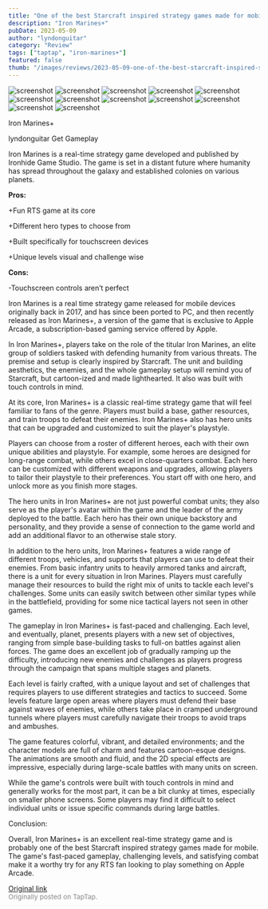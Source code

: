 ```yaml
---
title: "One of the best Starcraft inspired strategy games made for mobile | Full Review - Iron Marines+"
description: "Iron Marines+"
pubDate: 2023-05-09
author: "lyndonguitar"
category: "Review"
tags: ["taptap", "iron-marines+"]
featured: false
thumb: "/images/reviews/2023-05-09-one-of-the-best-starcraft-inspired-strategy-games-made-for-mobile--full-review---iron-mar-0.avif"
---
```


<div class="gallery">
  <img src="/images/reviews/2023-05-09-one-of-the-best-starcraft-inspired-strategy-games-made-for-mobile--full-review---iron-mar-0.avif" alt="screenshot" />
  <img src="/images/reviews/2023-05-09-one-of-the-best-starcraft-inspired-strategy-games-made-for-mobile--full-review---iron-mar-1.avif" alt="screenshot" />
  <img src="/images/reviews/2023-05-09-one-of-the-best-starcraft-inspired-strategy-games-made-for-mobile--full-review---iron-mar-2.avif" alt="screenshot" />
  <img src="/images/reviews/2023-05-09-one-of-the-best-starcraft-inspired-strategy-games-made-for-mobile--full-review---iron-mar-3.avif" alt="screenshot" />
  <img src="/images/reviews/2023-05-09-one-of-the-best-starcraft-inspired-strategy-games-made-for-mobile--full-review---iron-mar-4.avif" alt="screenshot" />
  <img src="/images/reviews/2023-05-09-one-of-the-best-starcraft-inspired-strategy-games-made-for-mobile--full-review---iron-mar-5.avif" alt="screenshot" />
  <img src="/images/reviews/2023-05-09-one-of-the-best-starcraft-inspired-strategy-games-made-for-mobile--full-review---iron-mar-6.avif" alt="screenshot" />
  <img src="/images/reviews/2023-05-09-one-of-the-best-starcraft-inspired-strategy-games-made-for-mobile--full-review---iron-mar-7.avif" alt="screenshot" />
  <img src="/images/reviews/2023-05-09-one-of-the-best-starcraft-inspired-strategy-games-made-for-mobile--full-review---iron-mar-8.avif" alt="screenshot" />
  <img src="/images/reviews/2023-05-09-one-of-the-best-starcraft-inspired-strategy-games-made-for-mobile--full-review---iron-mar-9.avif" alt="screenshot" />
  <img src="/images/reviews/2023-05-09-one-of-the-best-starcraft-inspired-strategy-games-made-for-mobile--full-review---iron-mar-10.avif" alt="screenshot" />
  <img src="/images/reviews/2023-05-09-one-of-the-best-starcraft-inspired-strategy-games-made-for-mobile--full-review---iron-mar-11.avif" alt="screenshot" />
</div>

Iron Marines+

lyndonguitar
Get
Gameplay

Iron Marines is a real-time strategy game developed and published by Ironhide Game Studio. The game is set in a distant future where humanity has spread throughout the galaxy and established colonies on various planets.


**Pros:**


+Fun RTS game at its core

+Different hero types to choose from

+Built specifically for touchscreen devices

+Unique levels visual and challenge wise


**Cons:**


-Touchscreen controls aren’t perfect

Iron Marines is a real time strategy game released for mobile devices originally back in 2017, and has since been ported to PC, and then recently released as Iron Marines+, a version of the game that is exclusive to Apple Arcade, a subscription-based gaming service offered by Apple.

In Iron Marines+, players take on the role of the titular Iron Marines, an elite group of soldiers tasked with defending humanity from various threats. The premise and setup is clearly inspired by Starcraft. The unit and building aesthetics, the enemies, and the whole gameplay setup will remind you of Starcraft, but cartoon-ized and made lighthearted. It also was built with touch controls in mind.

At its core, Iron Marines+ is a classic real-time strategy game that will feel familiar to fans of the genre. Players must build a base, gather resources, and train troops to defeat their enemies. Iron Marines+ also has hero units that can be upgraded and customized to suit the player's playstyle.

Players can choose from a roster of different heroes, each with their own unique abilities and playstyle. For example, some heroes are designed for long-range combat, while others excel in close-quarters combat. Each hero can be customized with different weapons and upgrades, allowing players to tailor their playstyle to their preferences. You start off with one hero, and unlock more as you finish more stages.

The hero units in Iron Marines+ are not just powerful combat units; they also serve as the player's avatar within the game and the leader of the army deployed to the battle. Each hero has their own unique backstory and personality, and they provide a sense of connection to the game world and add an additional flavor to an otherwise stale story.

In addition to the hero units, Iron Marines+ features a wide range of different troops, vehicles, and supports that players can use to defeat their enemies. From basic infantry units to heavily armored tanks and aircraft, there is a unit for every situation in Iron Marines. Players must carefully manage their resources to build the right mix of units to tackle each level's challenges. Some units can easily switch between other similar types while in the battlefield, providing for some nice tactical layers not seen in other games.

The gameplay in Iron Marines+ is fast-paced and challenging. Each level, and eventually, planet, presents players with a new set of objectives, ranging from simple base-building tasks to full-on battles against alien forces. The game does an excellent job of gradually ramping up the difficulty, introducing new enemies and challenges as players progress through the campaign that spans multiple stages and planets.

Each level is fairly crafted, with a unique layout and set of challenges that requires players to use different strategies and tactics to succeed. Some levels feature large open areas where players must defend their base against waves of enemies, while others take place in cramped underground tunnels where players must carefully navigate their troops to avoid traps and ambushes.

The game features colorful, vibrant, and detailed environments; and the character models are full of charm and features cartoon-esque designs. The animations are smooth and fluid, and the 2D special effects are impressive, especially during large-scale battles with many units on screen.

While the game's controls were built with touch controls in mind and generally works for the most part, it can be a bit clunky at times, especially on smaller phone screens. Some players may find it difficult to select individual units or issue specific commands during large battles.

Conclusion:

Overall, Iron Marines+ is an excellent real-time strategy game and is probably one of the best Starcraft inspired strategy games made for mobile. The game's fast-paced gameplay, challenging levels, and satisfying combat make it a worthy try for any RTS fan looking to play something on Apple Arcade.

[Original link](https://www.taptap.io/post/5379579)<br><span style="font-size: 0.95em; color: #888;">Originally posted on TapTap.</span>
